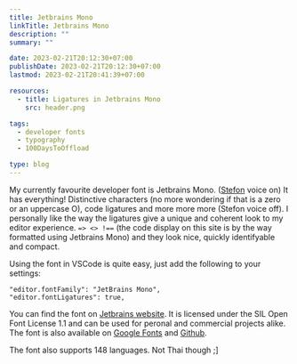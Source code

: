```yaml
---
title: Jetbrains Mono
linkTitle: Jetbrains Mono
description: ""
summary: ""

date: 2023-02-21T20:12:30+07:00
publishDate: 2023-02-21T20:12:30+07:00
lastmod: 2023-02-21T20:41:39+07:00

resources:
  - title: Ligatures in Jetbrains Mono
    src: header.png

tags:
  - developer fonts
  - typography
  - 100DaysToOffload

type: blog
---
```


My currently favourite developer font is Jetbrains Mono. ([Stefon](https://www.youtube.com/watch?v=vwm_N2PCUz8) voice on) It has everything! Distinctive characters (no more wondering if that is a zero or an uppercase O), code ligatures and more more more (Stefon voice off). I personally like the way the ligatures give a unique and coherent look to my editor experience. `=> <> !==` (the code display on this site is by the way formatted using Jetbrains Mono) and they look nice, quickly identifyable and compact.

Using the font in VSCode is quite easy, just add the following to your settings:

```jsonc
"editor.fontFamily": "JetBrains Mono",
"editor.fontLigatures": true,
```

You can find the font on [Jetbrains website](https://www.jetbrains.com/lp/mono/). It is licensed under the SIL Open Font License 1.1 and can be used for peronal and commercial projects alike. The font is also available on [Google Fonts](https://fonts.google.com/specimen/JetBrains+Mono) and [Github](https://github.com/JetBrains/JetBrainsMono).

The font also supports 148 languages. Not Thai though ;]
